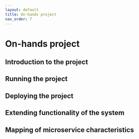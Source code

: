 ```yaml
---
layout: default
title: On-hands project
nav_order: 7
---
```


# On-hands project

## Introduction to the project

## Running the project

## Deploying the project

## Extending functionality of the system

## Mapping of microservice characteristics
